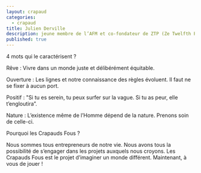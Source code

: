 ```yaml
---
layout: crapaud
categories:
  - crapaud
title: Julien Derville
description: jeune membre de l’AFM et co-fondateur de ZTP (Ze Twelfth Player)
published: true
---
```


4 mots qui le caractérisent ? 

Rêve : Vivre dans un monde juste et délibérément équitable.

Ouverture : Les lignes et notre connaissance des règles évoluent. Il faut ne se fixer à aucun port. 

Positif : "Si tu es serein, tu peux surfer sur la vague. Si tu as peur, elle t’engloutira”.

Nature : L’existence même de l’Homme dépend de la nature. Prenons soin de celle-ci.

Pourquoi les Crapauds Fous ? 

Nous sommes tous entrepreneurs de notre vie. Nous avons tous la possibilité de s’engager dans les projets auxquels nous croyons. Les Crapauds Fous est le projet d’imaginer un monde différent. Maintenant, à vous de jouer !
